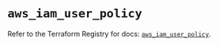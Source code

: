 # `aws_iam_user_policy`

Refer to the Terraform Registry for docs: [`aws_iam_user_policy`](https://registry.terraform.io/providers/hashicorp/aws/4.54.0/docs/resources/iam_user_policy).
